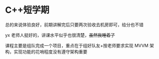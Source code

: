 # C++短学期

总的来说体验良好，前期讲解完后只要两次验收去机房即可，给分也不错

yx 老师人挺好的，讲课水平似乎也很清楚，~~虽然我睡着了~~

课程主要是组队完成一个项目，重点在于组好队友+按老师要求实现 MVVM 架构，实现功能的花哨程度没有遵守架构重要